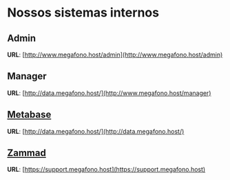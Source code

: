 # Nossos sistemas internos

## Admin

**URL**: [http://www.megafono.host/admin](http://www.megafono.host/admin)

## Manager

**URL**: [http://data.megafono.host/](http://www.megafono.host/manager)

## [Metabase](../data/como-extraimos-dados-e-informacoes.md)

 **URL**: [http://data.megafono.host/](http://data.megafono.host/)

## [Zammad](../customer/como-atendemos-no-suporte.md#zammad)

**URL**: [https://support.megafono.host](https://support.megafono.host)

